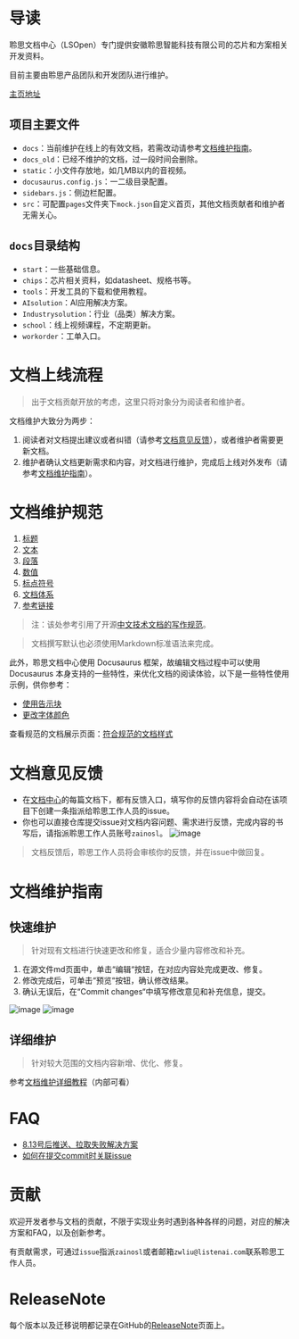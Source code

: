 # 导读
聆思文档中心（LSOpen）专门提供安徽聆思智能科技有限公司的芯片和方案相关开发资料。

目前主要由聆思产品团队和开发团队进行维护。

[主页地址](https://docs.listenai.com/)

## 项目主要文件

- `docs`：当前维护在线上的有效文档，若需改动请参考[文档维护指南](#文档维护指南)。
- `docs_old`：已经不维护的文档，过一段时间会删除。
- `static`：小文件存放地，如几MB以内的音视频。
- `docusaurus.config.js`：一二级目录配置。
- `sidebars.js`：侧边栏配置。
- `src`：可配置`pages`文件夹下`mock.json`自定义首页，其他文档贡献者和维护者无需关心。

## `docs`目录结构

- `start`：一些基础信息。
- `chips`：芯片相关资料，如datasheet、规格书等。
- `tools`：开发工具的下载和使用教程。
- `AIsolution`：AI应用解决方案。
- `Industrysolution`：行业（品类）解决方案。
- `school`：线上视频课程，不定期更新。
- `workorder`：工单入口。

# 文档上线流程

> 出于文档贡献开放的考虑，这里只将对象分为阅读者和维护者。

文档维护大致分为两步：
1. 阅读者对文档提出建议或者纠错（请参考[文档意见反馈](#文档意见反馈)），或者维护者需要更新文档。
2. 维护者确认文档更新需求和内容，对文档进行维护，完成后上线对外发布（请参考[文档维护指南](#文档维护指南)）。

# 文档维护规范

1. [标题](document_specification/docs/title.md)
2. [文本](document_specification/docs/text.md)
3. [段落](document_specification/docs/paragraph.md)
4. [数值](document_specification/docs/number.md)
5. [标点符号](document_specification/docs/marks.md)
6. [文档体系](document_specification/docs/structure.md)
7. [参考链接](document_specification/docs/reference.md)
> 注：该处参考引用了开源[中文技术文档的写作规范](https://github.com/ruanyf/document-style-guide)。

> 文档撰写默认也必须使用Markdown标准语法来完成。

此外，聆思文档中心使用 Docusaurus 框架，故编辑文档过程中可以使用 Docusaurus 本身支持的一些特性，来优化文档的阅读体验，以下是一些特性使用示例，供你参考：
- [使用告示块](https://docusaurus.io/zh-CN/docs/markdown-features/admonitions)
- [更改字体颜色](https://www.docusaurus.cn/docs/markdown-features/react#using-jsx-in-markdown)

查看规范的文档展示页面：[符合规范的文档样式](https://docs.listenai.com/AIsolution/ESR/Quick_start/Quick_start)

# 文档意见反馈

- 在[文档中心](https://docs.listenai.com/)的每篇文档下，都有反馈入口，填写你的反馈内容将会自动在该项目下创建一条指派给聆思工作人员的issue。
- 你也可以直接仓库提交issue对文档内容问题、需求进行反馈，完成内容的书写后，请指派聆思工作人员账号`zainosl`。
![image](https://user-images.githubusercontent.com/48555232/130925791-8ede117b-3f78-4619-8f05-5e81d1858b9c.png)

> 文档反馈后，聆思工作人员将会审核你的反馈，并在issue中做回复。

# 文档维护指南

## 快速维护
> 针对现有文档进行快速更改和修复，适合少量内容修改和补充。
1. 在源文件md页面中，单击“编辑“按钮，在对应内容处完成更改、修复。
2. 修改完成后，可单击“预览“按钮，确认修改结果。
3. 确认无误后，在“Commit changes“中填写修改意见和补充信息，提交。

![image](https://user-images.githubusercontent.com/48555232/130927193-4653aa79-b3d5-4c22-b4ab-ec7221280ae5.png)
![image](https://user-images.githubusercontent.com/48555232/130927718-318b2608-a046-43ac-ae06-c4a2ce3b892f.png)

## 详细维护
> 针对较大范围的文档内容新增、优化、修复。

参考[文档维护详细教程](https://www.tapd.cn/43138663/documents/show/1143138663001002430#target:toc15)（内部可看）

# FAQ

- [8.13号后推送、拉取失败解决方案](https://blog.csdn.net/weixin_41010198/article/details/119698015)
- [如何在提交commit时关联issue](https://www.kancloud.cn/thinkphp/github-tips/37883)

# 贡献
欢迎开发者参与文档的贡献，不限于实现业务时遇到各种各样的问题，对应的解决方案和FAQ，以及创新参考。

有贡献需求，可通过`issue`指派`zainosl`或者邮箱`zwliu@listenai.com`联系聆思工作人员。


# ReleaseNote
每个版本以及迁移说明都记录在GitHub的[ReleaseNote](https://github.com/LISTENAI/LSOpenWeb/releases)页面上。

